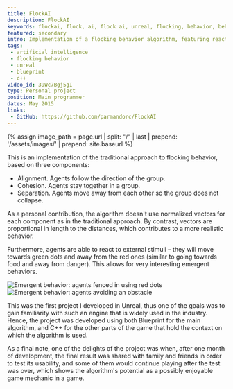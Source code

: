 ```yaml
---
title: FlockAI
description: FlockAI
keywords: flockai, flock, ai, flock ai, unreal, flocking, behavior, behaviour
featured: secondary
intro: Implementation of a flocking behavior algorithm, featuring reaction to external stimuli.
tags:
 - artificial intelligence
 - flocking behavior
 - unreal
 - blueprint
 - c++
video_id: 39Wc7Bgj5gI
type: Personal project
position: Main programmer
dates: May 2015
links: 
 - GitHub: https://github.com/parmandorc/FlockAI
---
```


{% assign image_path = page.url | split: "/" | last | prepend: '/assets/images/' | prepend: site.baseurl %}

This is an implementation of the traditional approach to flocking behavior, based on three components:
- Alignment. Agents follow the direction of the group.
- Cohesion. Agents stay together in a group.
- Separation. Agents move away from each other so the group does not collapse.

As a personal contribution, the algorithm doesn't use normalized vectors for each component as in the traditional approach. By contrast, vectors are proportional in length to the distances, which contributes to a more realistic behavior.

Furthermore, agents are able to react to external stimuli – they will move towards green dots and away from the red ones (similar to going towards food and away from danger). This allows for very interesting emergent behaviors.

<div class="image-group">
	<div><img alt="Emergent behavior: agents fenced in using red dots" src="{{image_path}}/fence-in.jpg" /></div>
	<div><img alt="Emergent behavior: agents avoiding an obstacle" src="{{image_path}}/avoid.jpg" /></div>
</div>

This was the first project I developed in Unreal, thus one of the goals was to gain familiarity with such an engine that is widely used in the industry. Hence, the project was developed using both Blueprint for the main algorithm, and C++ for the other parts of the game that hold the context on which the algorithm is used.

As a final note, one of the delights of the project was when, after one month of development, the final result was shared with family and friends in order to test its usability, and some of them would continue playing after the test was over, which shows the algorithm's potential as a possibly enjoyable game mechanic in a game.
